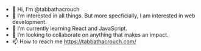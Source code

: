 - 👋 Hi, I’m @tabbathacrouch
- 👀 I’m interested in all things. But more specficially, I am interested in web development. 
- 🌱 I’m currently learning React and JavaScript.
- 💞️ I’m looking to collaborate on anything that makes an impact. 
- 📫 How to reach me https://tabbathacrouch.com/

<!---
tabbathacrouch/tabbathacrouch is a ✨ special ✨ repository because its `README.md` (this file) appears on your GitHub profile.
You can click the Preview link to take a look at your changes.
--->
